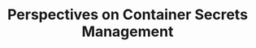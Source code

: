 ---
# Accomplishments widget.
widget: "howto"  # Widget name:  common, howto perspective, reading, cd-with-jenkins-and-docker  etc
headless: true  # This file represents a page section.
active: true  # Activate this widget? true/false
weight: 1 # Order that this section will appear.
title: "Perspectives on Container Secrets Management"
subtitle: ""

# Date format
date_format: "Jan 2006"

# Accomplishments.
#   Add/remove as many `[[item]]` blocks below as you like.
#   `title`, `organization` and `date_start` are the required parameters.
#   Leave other parameters empty if not required.
#   Begin/end multi-line descriptions with 3 quotes `"""`.
item:
 - title: "Survey Reveals: Detecting Vulnerabilities in Images and Managing Secrets Are Top Focus"
   summary: "Different companies use containers and their tools in a different way, but they all agree that detecting vulnerabilities in images/code and managing secrets were the two main focus areas for them."
   linkText: "Read the article on blog.aquasec.com »"
   linkUrl: "https://blog.aquasec.com/container-security-in-the-enterprise-survey-part-one"
   openNewWindow: 
   image: "https://res.cloudinary.com/agile-seo/image/fetch/w_176,dpr_1.0,d_blank_am8gzx.png/https%3A%2F%2Flogo.clearbit.com%2Fblog.aquasec.com%3Fsize%3D250" 
 - title: "How to Keep Container Secrets Secret"
   summary: "The cloud, virtualization, the connected enterprise made secrets management much more difficult. In those environments, secrets needed to be accessible in many more places, and needed to remain accessible to the intended recipients in dynamic, changeable environments."
   linkText: "Read the article on infoworld.com »"
   linkUrl: "https://www.infoworld.com/article/3211285/containers/how-to-keep-container-secrets-secret.html"
   openNewWindow: 
   image: "https://res.cloudinary.com/agile-seo/image/fetch/w_176,dpr_1.0,d_blank_am8gzx.png/https%3A%2F%2Flogo.clearbit.com%2Finfoworld.com%3Fsize%3D250" 
smallItem:    
 - title: "Secrets and LIE-abilities: The State of Modern Secret Management"
   summary: "medium.com"
   linkText: ""
   linkUrl: "https://medium.com/on-docker/secrets-and-lie-abilities-the-state-of-modern-secret-management-2017-c82ec9136a3d"
   openNewWindow: 
   image: "https://res.cloudinary.com/agile-seo/image/fetch/w_62,dpr_1.0,d_blank_am8gzx.png/https%3A%2F%2Flogo.clearbit.com%2Fmedium.com%3Fsize%3D250" 
---